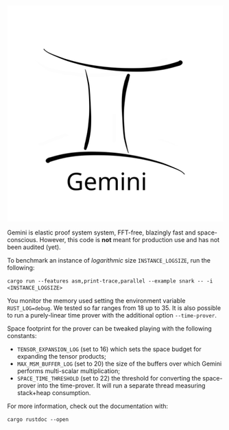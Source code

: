<p align="center">
  <img src="doc/logo.svg" width=600px />
</p>

Gemini is elastic proof system system, FFT-free, blazingly fast and space-conscious.
However, this code is **not** meant for production use and has not been audited (yet).

To benchmark an instance of *logarithmic* size `INSTANCE_LOGSIZE`, run the following:

```
cargo run --features asm,print-trace,parallel --example snark -- -i <INSTANCE_LOGSIZE>
```
You monitor the memory used setting the environment variable `RUST_LOG=debug`.
We tested so far ranges from 18 up to 35.
It is also possible to run a purely-linear time prover with the additional option `--time-prover`.

Space footprint for the prover can be tweaked playing with the following constants:
- `TENSOR_EXPANSION_LOG` (set to 16) which sets the space budget for expanding the tensor products;
- `MAX_MSM_BUFFER_LOG` (set to 20) the size of the buffers over which Gemini performs multi-scalar multiplication;
- `SPACE_TIME_THRESHOLD` (set to 22) the threshold for converting the space-prover into the time-prover.
It will run a separate thread measuring stack+heap consumption.

For more information, check out the documentation with: 

```
cargo rustdoc --open
```

